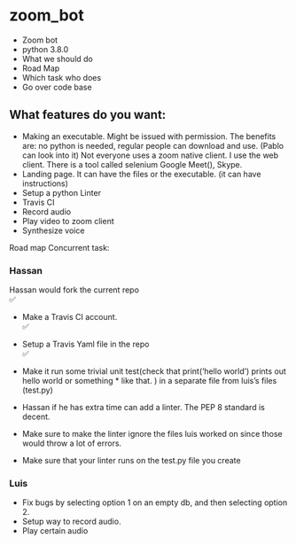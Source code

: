 # zoom_bot
* Zoom bot 
* python 3.8.0
* What we should do
* Road Map
* Which task who does
* Go over code base

## What features do you want: 
* Making an executable. Might be issued with permission. The benefits are: no python is needed, regular people can download and use. (Pablo can look into it)
Not everyone uses a zoom native client. I use the web client. There is a tool called selenium
Google Meet(), Skype. 
* Landing page. It can have the files or the executable. (it can have instructions)
* Setup a python Linter
* Travis CI
* Record audio
* Play video to zoom client
* Synthesize voice

Road map
Concurrent task:<br>
### Hassan<br>
Hassan would fork the current repo<br> ✅
* Make a Travis CI account. <br>✅
* Setup a Travis Yaml file in the repo<br>✅
* Make it run some trivial unit test(check that print(‘hello world’) prints out hello world or something * like that. ) in a separate file from luis’s files (test.py)<br>

* Hassan if he has extra time can add a linter.  The PEP 8 standard is decent.
* Make sure to make the linter ignore the files luis worked on since those would throw a lot of errors.
* Make sure that your linter runs on the test.py file you create
### Luis
* Fix bugs by selecting option 1 on an empty db, and then selecting option 2.
* Setup way to record audio.<br>
* Play certain audio<br>






